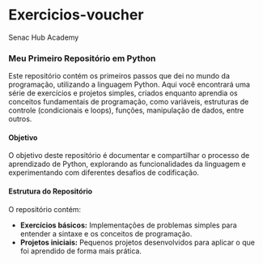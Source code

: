 # Exercicios-voucher
Senac Hub Academy

<h3>Meu Primeiro Repositório em Python</h1>

  <p>Este repositório contém os primeiros passos que dei no mundo da programação, utilizando a linguagem Python. Aqui você encontrará uma série de exercícios e projetos simples, criados enquanto aprendia os conceitos fundamentais de programação, como variáveis, estruturas de controle (condicionais e loops), funções, manipulação de dados, entre outros.</p>

  <h4>Objetivo</h2>
  <p>O objetivo deste repositório é documentar e compartilhar o processo de aprendizado de Python, explorando as funcionalidades da linguagem e experimentando com diferentes desafios de codificação.</p>

  <h4>Estrutura do Repositório</h2>
  <p>O repositório contém:</p>
  <ul>
      <li><strong>Exercícios básicos:</strong> Implementações de problemas simples para entender a sintaxe e os conceitos de programação.</li>
      <li><strong>Projetos iniciais:</strong> Pequenos projetos desenvolvidos para aplicar o que foi aprendido de forma mais prática.</li>
  </ul>
